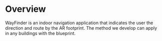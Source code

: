 # Overview
WayFinder is an indoor navigation application that indicates the user the direction and route by the AR footprint. The method we develop can apply in any buildings with the blueprint. 